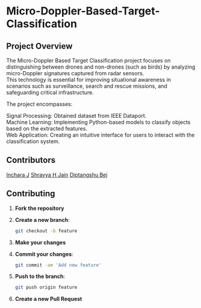 
# Micro-Doppler-Based-Target-Classification
## Project Overview

The Micro-Doppler Based Target Classification project focuses on distinguishing between drones and non-drones (such as birds) by analyzing micro-Doppler signatures captured from radar sensors. <br>
This technology is essential for improving situational awareness in scenarios such as surveillance, search and rescue missions, and safeguarding critical infrastructure. <br>

The project encompasses:

Signal Processing: Obtained dataset from IEEE Dataport.<br>
Machine Learning: Implementing Python-based models to classify objects based on the extracted features.<br>
Web Application: Creating an intuitive interface for users to interact with the classification system.<br>

## Contributors 

[Inchara J](https://github.com/Incharajayaram)
[Shravya H Jain](https://github.com/shravya312)
[Diptangshu Bej](https://github.com/DiptangshuBej)

## Contributing

1. **Fork the repository**
2. **Create a new branch**:

   ```sh
   git checkout -b feature
   ```

3. **Make your changes**
4. **Commit your changes**:

   ```sh
   git commit -am 'Add new feature'
   ```

5. **Push to the branch**:

   ```sh
   git push origin feature
   ```

6. **Create a new Pull Request**
